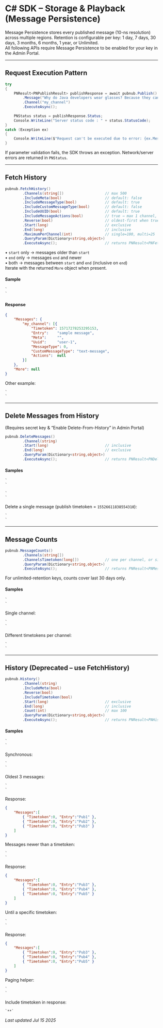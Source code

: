 # C# SDK – Storage & Playback (Message Persistence)

Message Persistence stores every published message (10-ns resolution) across multiple regions. Retention is configurable per key: 1 day, 7 days, 30 days, 3 months, 6 months, 1 year, or Unlimited.  
All following APIs require Message Persistence to be enabled for your key in the Admin Portal.

---

## Request Execution Pattern

```csharp
try  
{  
    PNResult<PNPublishResult> publishResponse = await pubnub.Publish()  
        .Message("Why do Java developers wear glasses? Because they can't C#.")  
        .Channel("my_channel")  
        .ExecuteAsync();  
  
    PNStatus status = publishResponse.Status;  
    Console.WriteLine("Server status code : " + status.StatusCode);  
}  
catch (Exception ex)  
{  
    Console.WriteLine($"Request can't be executed due to error: {ex.Message}");  
}  
```

If parameter validation fails, the SDK throws an exception. Network/server errors are returned in `PNStatus`.

---

## Fetch History

```csharp
pubnub.FetchHistory()  
        .Channels(string[])                   // max 500  
        .IncludeMeta(bool)                    // default: false  
        .IncludeMessageType(bool)             // default: true  
        .IncludeCustomMessageType(bool)       // default: false  
        .IncludeUUID(bool)                    // default: true  
        .IncludeMessageActions(bool)          // true → max 1 channel, 25 msgs  
        .Reverse(bool)                        // oldest-first when true  
        .Start(long)                          // exclusive  
        .End(long)                            // inclusive  
        .MaximumPerChannel(int)               // single=100, multi=25  
        .QueryParam(Dictionary<string,object>)  
        .ExecuteAsync();                      // returns PNResult<PNFetchHistoryResult>
```

• `start` only → messages older than `start`  
• `end` only → messages `end` and newer  
• both → messages between `start` and `end` (inclusive on `end`)  
Iterate with the returned `More` object when present.

#### Sample

```
`  
`
```

#### Response

```json
{  
    "Messages": {  
        "my_channel": [{  
            "Timetoken": 15717278253295153,  
            "Entry":    "sample message",  
            "Meta":     "",  
            "Uuid":     "user-1",  
            "MessageType": 0,  
            "CustomMessageType": "text-message",  
            "Actions":  null  
        }]  
    },  
    "More": null  
}
```

Other example:

```
`  
`
```

---

## Delete Messages from History  
(Requires secret key & “Enable Delete-From-History” in Admin Portal)

```csharp
pubnub.DeleteMessages()  
        .Channel(string)  
        .Start(long)                          // inclusive  
        .End(long)                            // exclusive  
        .QueryParam(Dictionary<string,object>)  
        .ExecuteAsync();                      // returns PNResult<PNDeleteMessageResult>
```

#### Samples

```
`  
`
```

```
`  
`
```

Delete a single message (publish timetoken = `15526611838554310`):

```
`  
`
```

---

## Message Counts

```csharp
pubnub.MessageCounts()  
        .Channels(string[])  
        .ChannelsTimetoken(long[])            // one per channel, or single value  
        .QueryParam(Dictionary<string,object>)  
        .ExecuteAsync();                      // returns PNResult<PNMessageCountResult>
```

For unlimited-retention keys, counts cover last 30 days only.

#### Samples

```
`  
`
```

Single channel:

```
`  
`
```

Different timetokens per channel:

```
`  
`
```

---

## History (Deprecated – use FetchHistory)  

```csharp
pubnub.History()  
        .Channel(string)  
        .IncludeMeta(bool)  
        .Reverse(bool)  
        .IncludeTimetoken(bool)  
        .Start(long)                          // exclusive  
        .End(long)                            // inclusive  
        .Count(int)                           // max 100  
        .QueryParam(Dictionary<string,object>)  
        .ExecuteAsync();                      // returns PNResult<PNHistoryResult>
```

#### Samples

```
`  
`
```

Synchronous:

```
`  
`
```

Oldest 3 messages:

```
`  
`
```

Response:

```json
{  
    "Messages":[  
        { "Timetoken":0, "Entry":"Pub1" },  
        { "Timetoken":0, "Entry":"Pub2" },  
        { "Timetoken":0, "Entry":"Pub3" }  
    ]  
}
```

Messages newer than a timetoken:

```
`  
`
```

Response:

```json
{  
    "Messages":[  
        { "Timetoken":0, "Entry":"Pub3" },  
        { "Timetoken":0, "Entry":"Pub4" },  
        { "Timetoken":0, "Entry":"Pub5" }  
    ]  
}
```

Until a specific timetoken:

```
`  
`
```

Response:

```json
{  
    "Messages":[  
        { "Timetoken":0, "Entry":"Pub3" },  
        { "Timetoken":0, "Entry":"Pub4" },  
        { "Timetoken":0, "Entry":"Pub5" }  
    ]  
}
```

Paging helper:

```
`  
`
```

Include timetoken in response:

```
`**`
```

_Last updated Jul 15 2025_